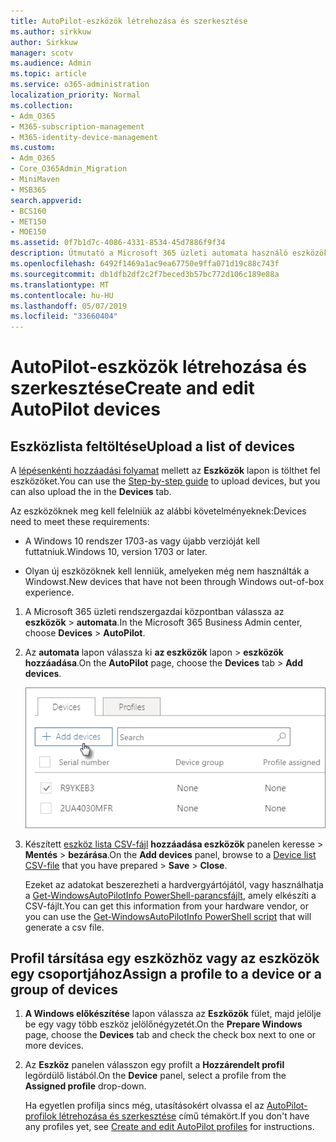 ```yaml
---
title: AutoPilot-eszközök létrehozása és szerkesztése
ms.author: sirkkuw
author: Sirkkuw
manager: scotv
ms.audience: Admin
ms.topic: article
ms.service: o365-administration
localization_priority: Normal
ms.collection:
- Adm_O365
- M365-subscription-management
- M365-identity-device-management
ms.custom:
- Adm_O365
- Core_O365Admin_Migration
- MiniMaven
- MSB365
search.appverid:
- BCS160
- MET150
- MOE150
ms.assetid: 0f7b1d7c-4086-4331-8534-45d7886f9f34
description: Útmutató a Microsoft 365 üzleti automata használó eszközök feltölteni. A profil hozzárendelése egy eszköz vagy eszközök egy csoportjához.
ms.openlocfilehash: 6492f1469a1ac9ea67750e9ffa071d19c88c743f
ms.sourcegitcommit: db1dfb2df2c2f7beced3b57bc772d106c189e88a
ms.translationtype: MT
ms.contentlocale: hu-HU
ms.lasthandoff: 05/07/2019
ms.locfileid: "33660404"
---
```

# <a name="create-and-edit-autopilot-devices"></a><span data-ttu-id="d5c76-104">AutoPilot-eszközök létrehozása és szerkesztése</span><span class="sxs-lookup"><span data-stu-id="d5c76-104">Create and edit AutoPilot devices</span></span>

## <a name="upload-a-list-of-devices"></a><span data-ttu-id="d5c76-105">Eszközlista feltöltése</span><span class="sxs-lookup"><span data-stu-id="d5c76-105">Upload a list of devices</span></span>

<span data-ttu-id="d5c76-106">A [lépésenkénti hozzáadási folyamat](add-autopilot-devices-and-profile.md) mellett az **Eszközök** lapon is tölthet fel eszközöket.</span><span class="sxs-lookup"><span data-stu-id="d5c76-106">You can use the [Step-by-step guide](add-autopilot-devices-and-profile.md) to upload devices, but you can also upload the in the **Devices** tab.</span></span> 
  
<span data-ttu-id="d5c76-107">Az eszközöknek meg kell felelniük az alábbi követelményeknek:</span><span class="sxs-lookup"><span data-stu-id="d5c76-107">Devices need to meet these requirements:</span></span>
  
- <span data-ttu-id="d5c76-108">A Windows 10 rendszer 1703-as vagy újabb verzióját kell futtatniuk.</span><span class="sxs-lookup"><span data-stu-id="d5c76-108">Windows 10, version 1703 or later.</span></span>
    
- <span data-ttu-id="d5c76-109">Olyan új eszközöknek kell lenniük, amelyeken még nem használták a Windowst.</span><span class="sxs-lookup"><span data-stu-id="d5c76-109">New devices that have not been through Windows out-of-box experience.</span></span>

1. <span data-ttu-id="d5c76-110">A Microsoft 365 üzleti rendszergazdai központban válassza az **eszközök** \> **automata**.</span><span class="sxs-lookup"><span data-stu-id="d5c76-110">In the Microsoft 365 Business Admin center, choose **Devices** \> **AutoPilot**.</span></span>
  
2. <span data-ttu-id="d5c76-111">Az **automata** lapon válassza ki **az eszközök** lapon \> **eszközök hozzáadása**.</span><span class="sxs-lookup"><span data-stu-id="d5c76-111">On the **AutoPilot** page, choose the **Devices** tab \> **Add devices**.</span></span>
    
    ![In the Devices tab, choose Add devices.](media/6ba81e22-c873-40ad-8a72-ce64d15ea6ba.png)
  
3. <span data-ttu-id="d5c76-113">Készített [eszköz lista CSV-fájl](https://support.office.com/article/932e3676-2491-49f0-9177-d893d2f5276e) **hozzáadása eszközök** panelen keresse \> **Mentés** \> **bezárása**.</span><span class="sxs-lookup"><span data-stu-id="d5c76-113">On the **Add devices** panel, browse to a [Device list CSV-file](https://support.office.com/article/932e3676-2491-49f0-9177-d893d2f5276e) that you have prepared \> **Save** \> **Close**.</span></span>
    
    <span data-ttu-id="d5c76-114">Ezeket az adatokat beszerezheti a hardvergyártójától, vagy használhatja a [Get-WindowsAutoPilotInfo PowerShell-parancsfájlt](https://www.powershellgallery.com/packages/Get-WindowsAutoPilotInfo), amely elkészíti a CSV-fájlt.</span><span class="sxs-lookup"><span data-stu-id="d5c76-114">You can get this information from your hardware vendor, or you can use the [Get-WindowsAutoPilotInfo PowerShell script](https://www.powershellgallery.com/packages/Get-WindowsAutoPilotInfo) that will generate a csv file.</span></span> 
    
## <a name="assign-a-profile-to-a-device-or-a-group-of-devices"></a><span data-ttu-id="d5c76-115">Profil társítása egy eszközhöz vagy az eszközök egy csoportjához</span><span class="sxs-lookup"><span data-stu-id="d5c76-115">Assign a profile to a device or a group of devices</span></span>

1. <span data-ttu-id="d5c76-116">**A Windows előkészítése** lapon válassza az **Eszközök** fület, majd jelölje be egy vagy több eszköz jelölőnégyzetét.</span><span class="sxs-lookup"><span data-stu-id="d5c76-116">On the **Prepare Windows** page, choose the **Devices** tab and check the check box next to one or more devices.</span></span> 
    
2. <span data-ttu-id="d5c76-117">Az **Eszköz** panelen válasszon egy profilt a **Hozzárendelt profil** legördülő listából.</span><span class="sxs-lookup"><span data-stu-id="d5c76-117">On the **Device** panel, select a profile from the **Assigned profile** drop-down.</span></span> 
    
    <span data-ttu-id="d5c76-118">Ha egyetlen profilja sincs még, utasításokért olvassa el az [AutoPilot-profilok létrehozása és szerkesztése](create-and-edit-autopilot-profiles.md) című témakört.</span><span class="sxs-lookup"><span data-stu-id="d5c76-118">If you don't have any profiles yet, see [Create and edit AutoPilot profiles](create-and-edit-autopilot-profiles.md) for instructions.</span></span> 
    
